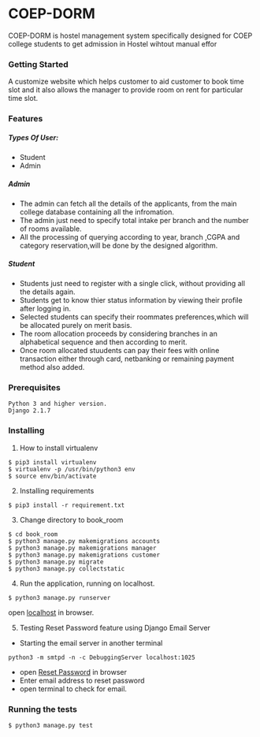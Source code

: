# COEP-DORM

COEP-DORM is hostel management system specifically designed for COEP college students to get admission in Hostel wihtout manual effor

### Getting Started

A customize website which helps customer to aid customer to book time slot and it also allows the manager to provide room on rent for particular time slot. 


### Features

##### Types Of User:
 - Student
 - Admin
    
##### Admin
 - The admin can fetch all the details of the applicants, from the main college database containing all the infromation.
 - The admin just need to specify total intake per branch and the number of rooms available.
 - All the processing of querying according to year, branch ,CGPA and category reservation,will be done by the designed algorithm.

##### Student
 - Students just need to register with a single click, without providing all the details again.
 - Students get to know thier status information by viewing their profile after logging in.
 - Selected students can specify their roommates preferences,which will be allocated purely on merit basis.
 - The room allocation proceeds by considering branches in an alphabetical sequence and then according to merit.
 - Once room allocated stuudents can pay their fees with online transaction either through card, netbanking or remaining payment method also added.


### Prerequisites
```
Python 3 and higher version.
Django 2.1.7
```

### Installing
1. How to install virtualenv
```
$ pip3 install virtualenv 
$ virtualenv -p /usr/bin/python3 env
$ source env/bin/activate
```

2. Installing requirements
```
$ pip3 install -r requirement.txt
```

3. Change directory to book_room
```
$ cd book_room
$ python3 manage.py makemigrations accounts
$ python3 manage.py makemigrations manager
$ python3 manage.py makemigrations customer
$ python3 manage.py migrate
$ python3 manage.py collectstatic
```

4. Run the application, running on localhost.
```
$ python3 manage.py runserver
```
open [localhost](http://127.0.0.1:8000/) in browser.

5. Testing Reset Password feature using Django Email Server
* Starting the email server in another terminal
```
python3 -m smtpd -n -c DebuggingServer localhost:1025
```
* open [Reset Password](http://127.0.0.1:8000/accounts/password_reset/) in browser
* Enter email address to reset password
* open terminal to check for email.

### Running the tests
```
$ python3 manage.py test
```
